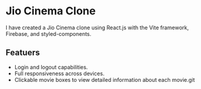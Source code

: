 # Jio Cinema Clone

I have created a Jio Cinema clone using React.js with the Vite framework, Firebase, and styled-components.

## Featuers
- Login and logout capabilities.
- Full responsiveness across devices.
- Clickable movie boxes to view detailed information about each movie.git

